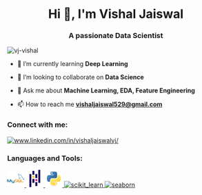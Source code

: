 <h1 align="center">Hi 👋, I'm Vishal Jaiswal</h1>
<h3 align="center">A passionate Data Scientist</h3>

<p align="left"> <img src="https://komarev.com/ghpvc/?username=vj-vishal&label=Profile%20views&color=0e75b6&style=flat" alt="vj-vishal" /> </p>

- 🌱 I’m currently learning **Deep Learning**

- 👯 I’m looking to collaborate on **Data Science**

- 💬 Ask me about **Machine Learning, EDA, Feature Engineering**

- 📫 How to reach me **vishaljaiswal529@gmail.com**

<h3 align="left">Connect with me:</h3>
<p align="left">
<a href="https://linkedin.com/in/in/vishaljaiswalvj/" target="blank"><img align="center" src="https://raw.githubusercontent.com/rahuldkjain/github-profile-readme-generator/master/src/images/icons/Social/linked-in-alt.svg" alt="www.linkedin.com/in/vishaljaiswalvj/" height="30" width="40" /></a>
</p>

<h3 align="left">Languages and Tools:</h3>
<p align="left"> <a href="https://www.mysql.com/" target="_blank" rel="noreferrer"> <img src="https://raw.githubusercontent.com/devicons/devicon/master/icons/mysql/mysql-original-wordmark.svg" alt="mysql" width="40" height="40"/> </a> <a href="https://pandas.pydata.org/" target="_blank" rel="noreferrer"> <img src="https://raw.githubusercontent.com/devicons/devicon/2ae2a900d2f041da66e950e4d48052658d850630/icons/pandas/pandas-original.svg" alt="pandas" width="40" height="40"/> </a> <a href="https://www.python.org" target="_blank" rel="noreferrer"> <img src="https://raw.githubusercontent.com/devicons/devicon/master/icons/python/python-original.svg" alt="python" width="40" height="40"/> </a> <a href="https://scikit-learn.org/" target="_blank" rel="noreferrer"> <img src="https://upload.wikimedia.org/wikipedia/commons/0/05/Scikit_learn_logo_small.svg" alt="scikit_learn" width="40" height="40"/> </a> <a href="https://seaborn.pydata.org/" target="_blank" rel="noreferrer"> <img src="https://seaborn.pydata.org/_images/logo-mark-lightbg.svg" alt="seaborn" width="40" height="40"/> </a> </p>
